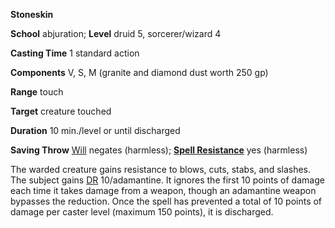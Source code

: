  **Stoneskin**

**School** abjuration; **Level** druid 5, sorcerer/wizard 4

**Casting Time** 1 standard action

**Components** V, S, M (granite and diamond dust worth 250 gp)

**Range** touch

**Target** creature touched

**Duration** 10 min./level or until discharged

**Saving Throw** [Will](../combat.md#_will) negates (harmless); **[Spell Resistance](../glossary.md#_spell-resistance)** yes (harmless)

The warded creature gains resistance to blows, cuts, stabs, and slashes. The subject gains [DR](../glossary.md#_damage-reduction) 10/adamantine. It ignores the first 10 points of damage each time it takes damage from a weapon, though an adamantine weapon bypasses the reduction. Once the spell has prevented a total of 10 points of damage per caster level (maximum 150 points), it is discharged.

